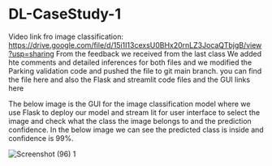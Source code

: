 # DL-CaseStudy-1
Video link fro image classification: https://drive.google.com/file/d/15i1I13cexsU0BHx20rnLZ3JocaQTbjgB/view?usp=sharing
From the feedback we received from the last class We added hte comments and detailed inferences for both files and we modified the Parking validation code and pushed the file to git main branch. you can find the file here and also the Flask and streamlit code files and the GUI links here

The below image is the GUI for the image classification model where we use Flask to deploy our model and stream lit for user interface to select the image and check what the class the image belongs to and the prediction confidence. In the below image we can see the predicted class is inside and confidence is 99%.

![Screenshot (96) 1](https://github.com/user-attachments/assets/c93507ee-06f0-4d0a-b9ad-329caeaaf037)



